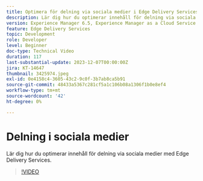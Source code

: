```yaml
---
title: Optimera för delning via sociala medier i Edge Delivery Services
description: Lär dig hur du optimerar innehåll för delning via sociala medier med Edge Delivery Services.
version: Experience Manager 6.5, Experience Manager as a Cloud Service
feature: Edge Delivery Services
topic: Development
role: Developer
level: Beginner
doc-type: Technical Video
duration: 117
last-substantial-update: 2023-12-07T00:00:00Z
jira: KT-14647
thumbnail: 3425974.jpeg
exl-id: 0e4158c4-3605-43c2-9c0f-3b7ab8ca5b91
source-git-commit: 48433a5367c281cf5a1c106b08a1306f1b0e8ef4
workflow-type: tm+mt
source-wordcount: '42'
ht-degree: 0%

---
```


# Delning i sociala medier

Lär dig hur du optimerar innehåll för delning via sociala medier med Edge Delivery Services.

>[!VIDEO](https://video.tv.adobe.com/v/3439441/?learn=on&captions=swe)

